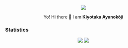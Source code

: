 <p align="center">
  <img src="https://komarev.com/ghpvc/?username=elshiraphine&color=bc6ec4&label=PROFILE+VIEWS&&style=flat"> </img>
 </p>
<p align="center"> Yo! Hi there 👋 I am <b>Kiyotaka Ayanokōji</b></p>

### Statistics
<p align="center">
  <img src="https://github-readme-stats.vercel.app/api?username=elshiraphine&show_icons=true&theme=nightowl&count_private=true&hide=issues"> </img>
  <img src="https://github-readme-stats.vercel.app/api/top-langs/?username=elshiraphine&layout=compact&theme=nightowl"> </img>
 </p>
